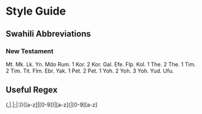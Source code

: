 # Style Guide

## Swahili Abbreviations

### New Testament

Mt.
Mk.
Lk.
Yn.
Mdo
Rum.
1 Kor.
2 Kor.
Gal.
Efe.
Flp.
Kol.
1 The.
2 The.
1 Tim.
2 Tim.
Tit.
Flm.
Ebr.
Yak.
1 Pet.
2 Pet.
1 Yoh.
2 Yoh.
3 Yoh.
Yud.
Ufu.

## Useful Regex

(,|\.|;|:\))([a-z]|[0-9])|[a-z]\(|[0-9][a-z]

